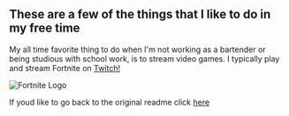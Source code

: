 ## These are a few of the things that I like to do in my free time

My all time favorite thing to do when I'm not working as a bartender or being studious with school work, is to stream video games. I typically play and stream Fortnite on [Twitch!](https://www.twitch.tv/aVisoko)

![Fortnite Logo](https://www.picclickimg.com/d/l400/pict/183093036775_/Fortnite-Logo-Vinyl-Stickers-Pick-Colour.jpg)
















If youd like to go back to the original readme click [here](https://github.com/aVisoko/MarkdownChallenge/blob/master/README.md)
